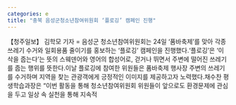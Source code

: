 ```yaml
---
categories: e
title: "충북 음성군청소년참여위원회 ‘플로깅’ 캠페인 진행"
---
```

【청주일보】 김학모 기자 = 음성군 청소년참여위원회는 24일 ‘품바축제’를 맞아 각종 쓰레기 수거와 일회용품 줄이기를 홍보하는 ‘플로깅’ 캠페인을 진행했다.‘플로깅’은 ‘이삭을 줍는다’는 뜻의 스웨덴어와 영어의 합성어로, 걷거나 뛰면서 주변에 떨어진 쓰레기를 줍는 행위를 뜻한다.이날 플로깅에 참여한 위원들은 품바축제 행사장 주변의 쓰레기를 수거하며 지역을 찾는 관광객에게 긍정적인 이미지를 제공하고자 노력했다.채수찬 평생학습과장은 “이번 활동을 통해 청소년참여위원회 위원들이 앞으로도 환경문제에 관심을 두고 일상 속 실천을 통해 지속적